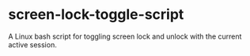 # screen-lock-toggle-script
A Linux bash script for toggling screen lock and unlock with the current active session.
